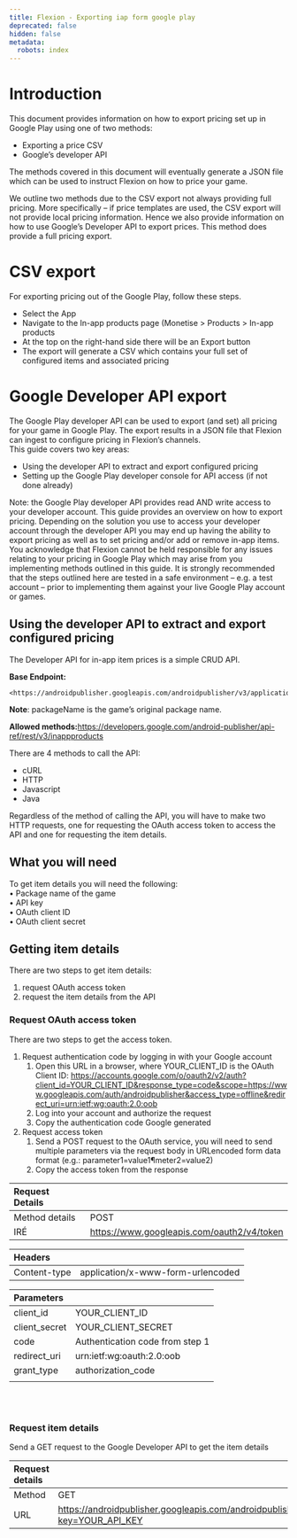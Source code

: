 ```yaml
---
title: Flexion - Exporting iap form google play
deprecated: false
hidden: false
metadata:
  robots: index
---
```

# Introduction

This document provides information on how to export pricing set up in Google Play using one of two methods:

- Exporting a price CSV
- Google’s developer API

The methods covered in this document will eventually generate a JSON file which can be used to instruct Flexion on how to price your game.

We outline two methods due to the CSV export not always providing full pricing. More specifically – if price templates are used, the CSV export will not provide local pricing information. Hence we also provide information on how to use Google’s Developer API to export prices. This method does provide a full pricing export.

# CSV export

For exporting pricing out of the Google Play, follow these steps.

- Select the App
- Navigate to the In-app products page (Monetise > Products > In-app products
- At the top on the right-hand side there will be an Export button
- The export will generate a CSV which contains your full set of configured items and associated pricing

# Google Developer API export

The Google Play developer API can be used to export (and set) all pricing for your game in Google Play. The export results in a JSON file that Flexion can ingest to configure pricing in Flexion’s channels.  
This guide covers two key areas:

- Using the developer API to extract and export configured pricing
- Setting up the Google Play developer console for API access (if not done already)

Note: the Google Play developer API provides read AND write access to your developer account. This guide provides an overview on how to export pricing. Depending on the solution you use to access your developer account through the developer API you may end up having the ability to export pricing as well as to set pricing and/or add or remove in-app items. You acknowledge that Flexion cannot be held responsible for any issues relating to your pricing in Google Play which may arise from you implementing methods outlined in this guide. It is strongly recommended that the steps outlined here are tested in a safe environment – e.g. a test account – prior to implementing them against your live Google Play account or games.

## Using the developer API to extract and export configured pricing

The Developer API for in-app item prices is a simple CRUD API.

**Base Endpoint:** 

```
<https://androidpublisher.googleapis.com/androidpublisher/v3/applications/{packageName}/inappproducts>
```

**Note**: packageName is the game’s original package name.

**Allowed methods:**<https://developers.google.com/android-publisher/api-ref/rest/v3/inappproducts>

There are 4 methods to call the API:

- cURL
- HTTP
- Javascript
- Java

Regardless of the method of calling the API, you will have to make two HTTP requests, one for requesting the OAuth access token to access the API and one for requesting the item details.

## What you will need

To get item details you will need the following:  
•	Package name of the game  
•	API key  
•	OAuth client ID  
•	OAuth client secret

## Getting item details

There are two steps to get item details:

1. request OAuth access token
2. request the item details from the API

### Request OAuth access token

There are two steps to get the access token.

1. Request authentication code by logging in with your Google account
   1. Open this URL in a browser, where YOUR_CLIENT_ID is the OAuth Client ID: <https://accounts.google.com/o/oauth2/v2/auth?client_id=YOUR_CLIENT_ID&response_type=code&scope=https://www.googleapis.com/auth/androidpublisher&access_type=offline&redirect_uri=urn:ietf:wg:oauth:2.0:oob>
   2. Log into your account and authorize the request
   3. Copy the authentication code Google generated
2. Request access token
   1. Send a POST request to the OAuth service, you will need to send multiple parameters via the request body in URLencoded form data format (e.g.: parameter1=value1¶meter2=value2)
   2. Copy the access token from the response

| Request Details |                                              |
| :-------------- | :------------------------------------------- |
| Method details  | POST                                         |
| IRÉ             | <https://www.googleapis.com/oauth2/v4/token> |

| Headers      |                                   |
| :----------- | :-------------------------------- |
| Content-type | application/x-www-form-urlencoded |

| Parameters    |                                 |
| :------------ | :------------------------------ |
| client_id     | YOUR_CLIENT_ID                  |
| client_secret | YOUR_CLIENT_SECRET              |
| code          | Authentication code from step 1 |
| redirect_uri  | urn:ietf:wg:oauth:2.0:oob       |
| grant_type    | authorization_code              |
|               |                                 |

<br />

<br />

### Request item details

Send a GET request to the Google Developer API to get the item details

| Request details |                                                                                                                        |
| :-------------- | :--------------------------------------------------------------------------------------------------------------------- |
| Method          | GET                                                                                                                    |
| URL             | <https://androidpublisher.googleapis.com/androidpublisher/v3/applications/PACKAGE_NAME/inappproducts?key=YOUR_API_KEY> |